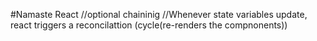 #Namaste React
//optional chaininig
//Whenever state variables update, react triggers a reconcilattion (cycle(re-renders the compnonents))